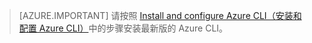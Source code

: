> [AZURE.IMPORTANT] 请按照 [Install and configure Azure CLI（安装和配置 Azure CLI）](/documentation/articles/xplat-cli-install/)中的步骤安装最新版的 Azure CLI。



<!---HONumber=Mooncake_0530_2016-->